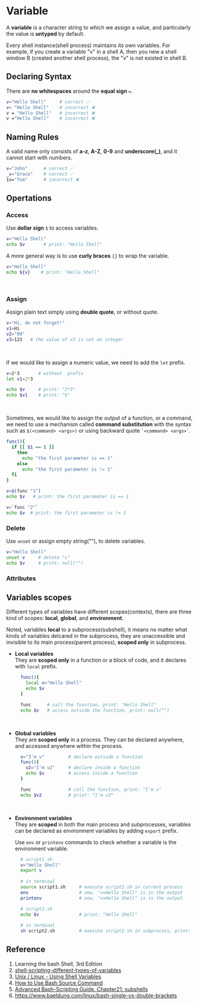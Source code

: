 # Variable
A **variable** is a character string to which we assign a value, and particularly the value is **untyped** by default. 

Every shell instance(shell process) maintains its own variables. For example, if you create a variable "v" in a shell A, then you new a shell window B (created another shell process), the "v" is not existed in shell B.

## Declaring Syntax
There are **no whitespaces** around the **equal sign** `=`.<br/>
```bash showLineNumbers
v="Hello Shell"     # correct ✅
v= "Hello Shell"    # incorrect ❌
v = "Hello Shell"   # incorrect ❌
v ="Hello Shell"    # incorrect ❌
```

## Naming Rules
A valid name only consists of **a-z**, **A-Z**, **0-9** and **underscore(_)**, and it cannot start with numbers.<br/>
```bash showLineNumbers
v="John"      # correct ✅
_v="Grace"    # correct ✅
1v="Tom"      # incorrect ❌
```

## Opertations
### Access
Use **dollar sign** `$` to access variables.
```bash showLineNumbers
v="Hello Shell"
echo $v       # print: "Hello Shell"
```

A more general way is to use **curly braces** `{}` to wrap the variable.

```bash showLineNumbers
v="Hello Shell"
echo ${v}    # print: "Hello Shell"
```

<br/>

### Assign
Assign plain text simply using **double quote**, or without quote.
```bash showLineNumbers
v="Hi, do not forget!"
v1=Hi
v2="99"
v3=123   # the value of v3 is not an integer
```

</br>

If we would like to assign a numeric value, we need to add the `let` prefix.
```bash showLineNumbers
v=2*3       # without  prefix
let v1=2*3  

echo $v     # print: "2*3"
echo $v1    # print: "6"
```

</br>

Sometimes, we would like to assign the output of a function, or a command, we need to use a mechanism called **command substitution** with the syntax such as `$(<command> <args>)` or using backward quote `` `<command> <args>` ``.
```bash showLineNumbers
func(){
  if [[ $1 == 1 ]]
    then
      echo "the first parameter is == 1"
    else
      echo "the first parameter is != 1"
  fi
}

v=$(func "1")
echo $v   # print: the first parameter is == 1

v=`func "2"`
echo $v  # print: the first parameter is != 1
```

### Delete
Use `unset` or assign empty string(""), to delete variables.
```bash showLineNumbers
v="Hello Shell"
unset v     # delete "v"
echo $v     # print: null("")
```

### Attributes


## Variables scopes
Different types of variables have different scopes(contexts), there are three kind of scopes:
**local**, **global**, and **environment**.

Noted, variables **local** to a subprocess(subshell), it means no matter what kinds of variables delcared in the subprocess, they are unaccessible and invisible to its main process(parent process), **scoped only** in subprocess.

- **Local variables**<br/>
They are **scoped only** in a function or a block of code, and it declares with `local` prefix.

  ```bash showLineNumbers
    func(){
      local v="Hello Shell"
      echo $v               
    }

    func      # call the function, print: "Hello Shell"             
    echo $v   # access outside the function, print: null("")
  ```
    
<br/>

- **Global variables**<br/>
They are **scoped only** in a process. They can be declared anywhere, and accessed anywhere within the process.

  ```bash showLineNumbers
    v="I'm v"         # declare outside a function
    func(){
      v2="I'm v2"     # declare inside a function
      echo $v         # access inside a function
    }

    func              # call the function, print: "I'm v"     
    echo $v2          # print: "I'm v2"
  ```

<br/>

- **Environment variables**<br/>
  They are **scoped** in both the main process and subprocesses, variables can be declared as environment variables by adding `export` prefix.

  Use ` env ` or ` printenv ` commands to check whether a variable is the environment variable.
    ```bash showLineNumbers
      # script1.sh
      v="Hello Shell"
      export v
      
      # in terminal
      source script1.sh     # execute script1.sh in current process
      env                   # now, "v=Hello Shell" is in the output
      printenv              # now, "v=Hello Shell" is in the output

      # script2.sh
      echo $v               # print: "Hello Shell"
      
      # in terminal
      sh script2.sh         # execute script2.sh in subprocess, print: "v=Hello Shell"
    ```

## Reference
1. Learning the bash Shell, 3rd Edition
2. [shell-scripting-different-types-of-variables](https://www.geeksforgeeks.org/shell-scripting-different-types-of-variables/)
3. [Unix / Linux - Using Shell Variables](https://www.tutorialspoint.com/unix/unix-using-variables.htm)
4. [How to Use Bash Source Command](https://linuxhint.com/bash_source_example/)
5. [Advanced Bash-Scripting Guide. Chapter21: subshells](https://tldp.org/LDP/abs/html/subshells.html)
6. https://www.baeldung.com/linux/bash-single-vs-double-brackets
